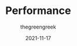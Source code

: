 ---
author: thegreengreek
date: 2021-11-17
publisher: httparchive
tags:
  - studies
  - performance
  - user-experience
target_url: https://almanac.httparchive.org/en/2021/performance
title: Performance
---